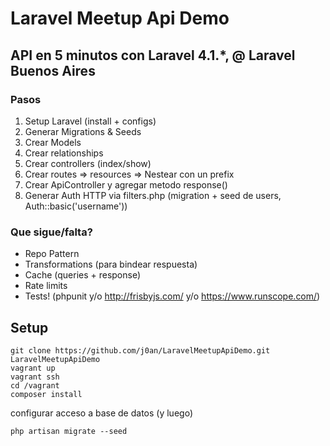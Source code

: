Laravel Meetup Api Demo
=======================

## API en 5 minutos con Laravel 4.1.*, @ Laravel Buenos Aires


### Pasos

1. Setup Laravel (install + configs)
2. Generar Migrations & Seeds
3. Crear Models
4. Crear relationships
5. Crear controllers (index/show)
6. Crear routes => resources => Nestear con un prefix
7. Crear ApiController y agregar metodo response()
8. Generar Auth HTTP via filters.php (migration + seed de users, Auth::basic('username'))


### Que sigue/falta?

* Repo Pattern
* Transformations (para bindear respuesta)
* Cache (queries + response)
* Rate limits
* Tests! (phpunit y/o http://frisbyjs.com/ y/o https://www.runscope.com/)


## Setup

```
git clone https://github.com/j0an/LaravelMeetupApiDemo.git LaravelMeetupApiDemo
vagrant up
vagrant ssh
cd /vagrant
composer install
```

configurar acceso a base de datos (y luego)

```
php artisan migrate --seed
```
